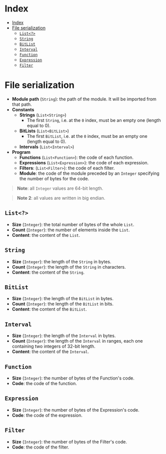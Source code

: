 # Index

- [Index](#Index)
- [File serialization](#File-serialization)
  - [`List<?>`](#List)
  - [`String`](#String)
  - [`BitList`](#BitList)
  - [`Interval`](#Interval)
  - [`Function`](#Function)
  - [`Expression`](#Expression)
  - [`Filter`](#Filter)

# File serialization

- **Module path** (`String`): the path of the module. It will be imported from that path.
- **Constants**
    - **Strings** (`List<String>`)
        - The first `String`, i.e. at the `0` index, must be an empty one (length equal to 0).
    - **BitLists** (`List<BitList>`)
        - The first `BitList`, i.e. at the `0` index, must be an empty one (length equal to 0).
    - **Intervals** (`List<Interval>`)
- **Program**
    - **Functions** (`List<Function>`): the code of each function.
    - **Expressions** (`List<Expression>`): the code of each expression.
    - **Filters**: (`List<Filter>`): the code of each filter.
    - **Module**: the code of the module preceded by an `Integer` specifying the number of bytes for the code.
    
> **Note**: all `Integer` values are 64-bit length.

> **Note 2**: all values are written in big endian.

## `List<?>`

- **Size** (`Integer`): the total number of bytes of the whole `List`.
- **Count** (`Integer`): the number of elements inside the `List`.
- **Content**: the content of the `List`.

## `String`

- **Size** (`Integer`): the length of the `String` in bytes.
- **Count** (`Integer`): the length of the `String` in characters.
- **Content**: the content of the `String`.

## `BitList`

- **Size** (`Integer`): the length of the `BitList` in bytes.
- **Count** (`Integer`): the length of the `BitList` in bits.
- **Content**: the content of the `BitList`.

## `Interval`

- **Size** (`Integer`): the length of the `Interval` in bytes.
- **Count** (`Integer`): the length of the `Interval` in ranges, each one containing two integers of 32-bit length.
- **Content**: the content of the `Interval`.

## `Function`

- **Size** (`Integer`): the number of bytes of the Function's code.
- **Code**: the code of the function.

## `Expression`

- **Size** (`Integer`): the number of bytes of the Expression's code.
- **Code**: the code of the expression.

## `Filter`

- **Size** (`Integer`): the number of bytes of the Filter's code.
- **Code**: the code of the filter.
